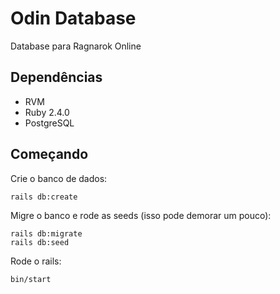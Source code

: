 # Odin Database

Database para Ragnarok Online

## Dependências

* RVM
* Ruby 2.4.0
* PostgreSQL

## Começando

Crie o banco de dados:

    rails db:create

Migre o banco e rode as seeds (isso pode demorar um pouco):

    rails db:migrate
    rails db:seed

Rode o rails:

    bin/start
